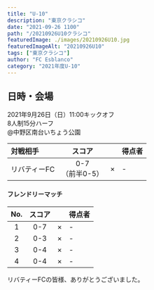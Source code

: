 ```yaml
---
title: "U-10"
description: "東京クラシコ"
date: "2021-09-26 1100"
path: "/20210926U10クラシコ"
featuredImage: ./images/20210926U10.jpg
featuredImageAlt: "20210926U10"
tags: ["東京クラシコ"]
author: "FC Esblanco"
category: "2021年度U-10"
---
```



## 日時・会場

2021年9月26日（日）11:00キックオフ  
8人制15分ハーフ  
@中野区南台いちょう公園

| 対戦相手| スコア |   | 得点者  |
|:----|:------:|:-:|:--------|
| リバティーFC| 0-7<br>（前半0-5） | × |- |

#### フレンドリーマッチ

| No.| スコア |   | 得点者  |
|:--:|:------:|:-:|:--------|
| 1  | 0-7 | × |- |
| 2  | 0-3 | × |- |
| 3  | 0-4 | × |- |
| 4  | 0-4 | × |- |

リバティーFCの皆様、ありがとうございました。
